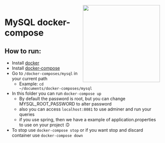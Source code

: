<img src="https://miro.medium.com/v2/resize:fit:1400/1*TTM5AleQfFJ-mItttJROdg.jpeg" width="250" align="right"/>

# MySQL docker-compose

## How to run:
- Install [docker](https://docs.docker.com/engine/install/)
- Install [docker-compose](https://docs.docker.com/compose/install/)
- Go to `/docker-composes/mysql` in your current path
  - Example: `cd ~/documents/docker-composes/mysql`
- In this folder you can run `docker-compose up`
  - By default the password is root, but you can change MYSQL_ROOT_PASSWORD to alter password
  - also you can access `localhost:8081` to use adminer and run your queries
  - if you use spring, then we have a example of application.properties to use on your project :D
- To stop use `docker-compose stop` or if you want stop and discard container use `docker-compose down`
